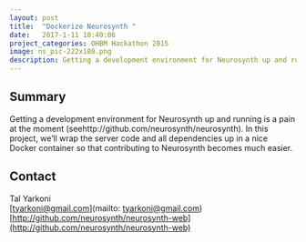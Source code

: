 ```yaml
---
layout: post
title:  "Dockerize Neurosynth "
date:   2017-1-11 10:40:06
project_categories: OHBM Hackathon 2015
image: ns_pic-222x180.png
description: Getting a development environment for Neurosynth up and running is a pain at the moment (seehttp://github.com/neurosynth/neurosynth).
---
```

## Summary
Getting a development environment for Neurosynth up and running is a pain at the moment (seehttp://github.com/neurosynth/neurosynth). In this project, we’ll wrap the server code and all dependencies up in a nice Docker container so that contributing to Neurosynth becomes much easier.


## Contact  
Tal Yarkoni  
[tyarkoni@gmail.com](mailto: tyarkoni@gmail.com)  
[http://github.com/neurosynth/neurosynth-web](http://github.com/neurosynth/neurosynth-web)  

